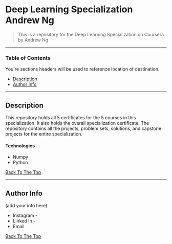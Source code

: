 # Deep Learning Specialization Andrew Ng

> This is a repository for the Deep Learning Specialization on Coursera by Andrew Ng.
---

### Table of Contents
You're sections headers will be used to reference location of destination.

- [Description](#description)
- [Author Info](#author-info)

---

## Description

This repository holds all 5 certificates for the 5 courses in this specialization. It also holds the overall specialization certificate. The repository contains all the projects, problem sets, solutions, and capstone projects for the entire specialization.

#### Technologies

- Numpy
- Python

[Back To The Top](#read-me-template)

---

## Author Info

(add your info here)

- Instagram - 
- Linked In - 
- Email 

[Back To The Top](#read-me-template)
